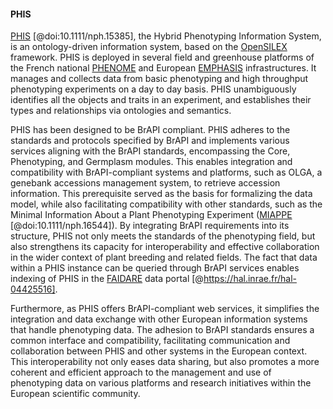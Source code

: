 #### PHIS 

<!-- Isabelle -->
[PHIS](http://www.phis.inrae.fr/) [@doi:10.1111/nph.15385], the Hybrid Phenotyping Information System, is an ontology-driven information system, based on the [OpenSILEX](https://github.com/OpenSILEX/) framework. PHIS is deployed in several field and greenhouse platforms of the French national [PHENOME](https://www.phenome-emphasis.fr/) and European [EMPHASIS](https://emphasis.plant-phenotyping.eu/) infrastructures. It manages and collects data from basic phenotyping and high throughput phenotyping experiments on a day to day basis. PHIS unambiguously identifies all the objects and traits in an experiment, and establishes their types and relationships via ontologies and semantics.

PHIS has been designed to be BrAPI compliant. PHIS adheres to the standards and protocols specified by BrAPI and implements various services aligning with the BrAPI standards, encompassing the Core, Phenotyping, and Germplasm modules. This enables integration and compatibility with BrAPI-compliant systems and platforms, such as OLGA, a genebank accessions management system, to retrieve accession information. This prerequisite served as the basis for formalizing the data model, while also facilitating compatibility with other standards, such as the Minimal Information About a Plant Phenotyping Experiment ([MIAPPE](https://www.miappe.org/) [@doi:10.1111/nph.16544]). By integrating BrAPI requirements into its structure, PHIS not only meets the standards of the phenotyping field, but also strengthens its capacity for interoperability and effective collaboration in the wider context of plant breeding and related fields. The fact that data within a PHIS instance can be queried through BrAPI services enables indexing of PHIS in the [FAIDARE](https://urgi.versailles.inrae.fr/faidare/) data portal [@https://hal.inrae.fr/hal-04425516].

Furthermore, as PHIS offers BrAPI-compliant web services, it simplifies the integration and data exchange with other European information systems that handle phenotyping data. The adhesion to BrAPI standards ensures a common interface and compatibility, facilitating communication and collaboration between PHIS and other systems in the European context. This interoperability not only eases data sharing, but also promotes a more coherent and efficient approach to the management and use of phenotyping data on various platforms and research initiatives within the European scientific community.
